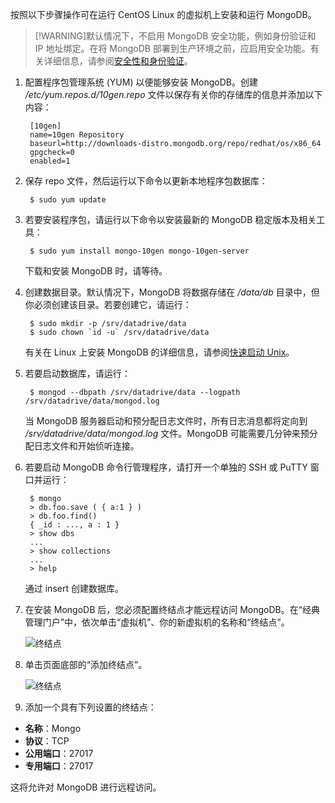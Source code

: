 按照以下步骤操作可在运行 CentOS Linux 的虚拟机上安装和运行 MongoDB。

> [!WARNING]默认情况下，不启用 MongoDB 安全功能，例如身份验证和 IP 地址绑定。在将 MongoDB 部署到生产环境之前，应启用安全功能。有关详细信息，请参阅[安全性和身份验证](http://www.mongodb.org/display/DOCS/Security+and+Authentication)。

1. 配置程序包管理系统 (YUM) 以便能够安装 MongoDB。创建 */etc/yum.repos.d/10gen.repo* 文件以保存有关你的存储库的信息并添加以下内容：

		[10gen]
		name=10gen Repository
		baseurl=http://downloads-distro.mongodb.org/repo/redhat/os/x86_64
		gpgcheck=0
		enabled=1

2. 保存 repo 文件，然后运行以下命令以更新本地程序包数据库：

		$ sudo yum update

3. 若要安装程序包，请运行以下命令以安装最新的 MongoDB 稳定版本及相关工具：

		$ sudo yum install mongo-10gen mongo-10gen-server

	下载和安装 MongoDB 时，请等待。

4. 创建数据目录。默认情况下，MongoDB 将数据存储在 */data/db* 目录中，但你必须创建该目录。若要创建它，请运行：

		$ sudo mkdir -p /srv/datadrive/data
		$ sudo chown `id -u` /srv/datadrive/data

	有关在 Linux 上安装 MongoDB 的详细信息，请参阅[快速启动 Unix][QuickstartUnix]。

5. 若要启动数据库，请运行：

		$ mongod --dbpath /srv/datadrive/data --logpath /srv/datadrive/data/mongod.log

	当 MongoDB 服务器启动和预分配日志文件时，所有日志消息都将定向到 */srv/datadrive/data/mongod.log* 文件。MongoDB 可能需要几分钟来预分配日志文件和开始侦听连接。

6. 若要启动 MongoDB 命令行管理程序，请打开一个单独的 SSH 或 PuTTY 窗口并运行：

		$ mongo
		> db.foo.save ( { a:1 } )
		> db.foo.find()
		{ _id : ..., a : 1 }
		> show dbs  
		...
		> show collections  
		...  
		> help  

	通过 insert 创建数据库。

7. 在安装 MongoDB 后，您必须配置终结点才能远程访问 MongoDB。在“经典管理门户”中，依次单击“虚拟机”、你的新虚拟机的名称和“终结点”。
	
	![终结点][Image7]

8. 单击页面底部的“添加终结点”。
	
	![终结点][Image8]

9. 添加一个具有下列设置的终结点：

 - **名称**：Mongo
 - **协议**：TCP
 - **公用端口**：27017
 - **专用端口**：27017
 
 这将允许对 MongoDB 进行远程访问。

[QuickStartUnix]: http://www.mongodb.org/display/DOCS/Quickstart+Unix

[Image7]: ./media/install-and-run-mongo-on-centos-vm/LinuxVmAddEndpoint.png
[Image8]: ./media/install-and-run-mongo-on-centos-vm/LinuxVmAddEndpoint2.png

<!---HONumber=Mooncake_1207_2015-->